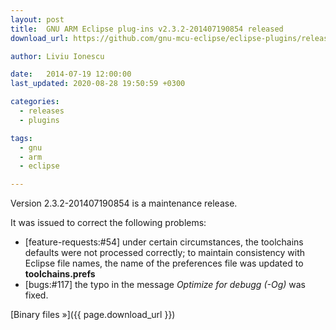 ```yaml
---
layout: post
title:  GNU ARM Eclipse plug-ins v2.3.2-201407190854 released
download_url: https://github.com/gnu-mcu-eclipse/eclipse-plugins/releases/tag/v2.3.2-201407190854

author: Liviu Ionescu

date:   2014-07-19 12:00:00
last_updated: 2020-08-28 19:50:59 +0300

categories:
  - releases
  - plugins

tags:
  - gnu
  - arm
  - eclipse

---
```


Version 2.3.2-201407190854 is a maintenance release.

It was issued to correct the following problems:

- [feature-requests:#54] under certain circumstances, the toolchains defaults were not processed correctly; to maintain consistency with Eclipse file names, the name of the preferences file was updated to **toolchains.prefs**
- [bugs:#117] the typo in the message _Optimize for debugg (-Og)_ was fixed.

[Binary files »]({{ page.download_url }})
